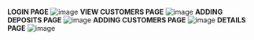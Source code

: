 **LOGIN PAGE**
![image](https://github.com/user-attachments/assets/3484c426-3ad3-4181-9c19-44eaa9c6d8bf)
**VIEW CUSTOMERS PAGE**
![image](https://github.com/user-attachments/assets/deecec69-fd0a-47fd-b619-3667db7e05bc)
**ADDING DEPOSITS PAGE**
![image](https://github.com/user-attachments/assets/017c4672-b4df-4683-bc28-b5246d625289)
**ADDING CUSTOMERS PAGE**
![image](https://github.com/user-attachments/assets/173d4641-43d7-474a-8e62-4c935eed306e)
**DETAILS PAGE**
![image](https://github.com/user-attachments/assets/95135955-5094-46ed-b2d6-69b5f0270f53)
